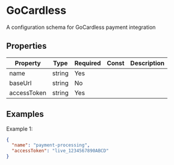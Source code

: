 # GoCardless

A configuration schema for GoCardless payment integration

## Properties

| Property | Type | Required | Const | Description |
|----------|------|----------|-------|-------------|
| name | string | Yes |  |  |
| baseUrl | string | No |  |  |
| accessToken | string | Yes |  |  |

## Examples

Example 1:

```json
{
  "name": "payment-processing",
  "accessToken": "live_1234567890ABCD"
}
```

